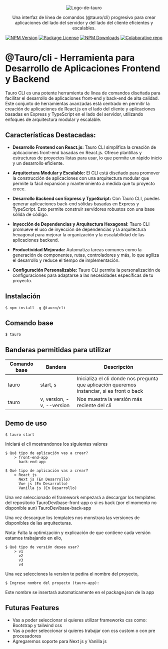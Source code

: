 <link rel="preconnect" href="https://fonts.gstatic.com">
<link rel="preconnect" href="https://fonts.googleapis.com">
<link rel="preconnect" href="https://fonts.gstatic.com" crossorigin>
<link href="https://fonts.googleapis.com/css2?family=Roboto:ital,wght@0,100;0,300;0,400;0,500;0,700;0,900;1,100;1,300;1,400;1,500;1,700;1,900&display=swap" rel="stylesheet">

<p align="center">
  <img src="https://res.cloudinary.com/deo9hwbhx/image/upload/v1697318940/aqutnnkbsxc6ij3ixs2t.png" alt="Logo-de-tauro">
</p>

<p align="center">Una interfaz de línea de comandos (@tauro/cli) progresivo para crear aplicaciones del lado del servidor y del lado del cliente eficientes y escalables.</p>
<p align="center">
<a href="#"><img src="https://res.cloudinary.com/deo9hwbhx/image/upload/v1697423526/dtsh0kckzf7vbh7cop0q.svg" alt="NPM Version" /></a>
<a href="#"><img src="https://res.cloudinary.com/deo9hwbhx/image/upload/v1697418438/datkjlatwox4ksfmltmn.svg" alt="Package License" /></a>
<a href="https://discord.gg/ZVGrnH56" target="blank"><img src="https://res.cloudinary.com/deo9hwbhx/image/upload/v1697418438/soyh1lyi3md2vl3dxqqt.svg" alt="NPM Downloads" /></a>
<a href="https://github.com/TauroDev/tauro-cli" target="blank"><img src="https://res.cloudinary.com/deo9hwbhx/image/upload/v1697418438/gbuac3yckgtudgausvfh.svg" alt="Colaborative repo" /></a>
</p>

# @Tauro/cli - Herramienta para Desarrollo de Aplicaciones Frontend y Backend

Tauro CLI es una potente herramienta de línea de comandos diseñada para facilitar el desarrollo de aplicaciones front-end y back-end de alta calidad. Este conjunto de herramientas avanzadas está centrado en permitir la creación de aplicaciones de React.js en el lado del cliente y aplicaciones basadas en Express y TypeScript en el lado del servidor, utilizando enfoques de arquitectura modular y escalable.

## Características Destacadas:

- **Desarrollo Frontend con React.js:** Tauro CLI simplifica la creación de aplicaciones front-end basadas en React.js. Ofrece plantillas y estructuras de proyectos listas para usar, lo que permite un rápido inicio y un desarrollo eficiente.

- **Arquitectura Modular y Escalable:** El CLI está diseñado para promover la construcción de aplicaciones con una arquitectura modular que permite la fácil expansión y mantenimiento a medida que tu proyecto crece.

- **Desarrollo Backend con Express y TypeScript:** Con Tauro CLI, puedes generar aplicaciones back-end sólidas basadas en Express y TypeScript. Esto permite construir servidores robustos con una base sólida de código.

- **Inyección de Dependencias y Arquitectura Hexagonal:** Tauro CLI promueve el uso de inyección de dependencias y la arquitectura hexagonal para mejorar la organización y la escalabilidad de las aplicaciones backend.

- **Productividad Mejorada:** Automatiza tareas comunes como la generación de componentes, rutas, controladores y más, lo que agiliza el desarrollo y reduce el tiempo de implementación.

- **Configuración Personalizable:** Tauro CLI permite la personalización de configuraciones para adaptarse a las necesidades específicas de tu proyecto.

## Instalación

```
$ npm install -g @tauro/cli
```

## Comando base

```
$ tauro
```

## Banderas permitidas para utilizar

| Comando base | Bandera                   | Descripción                                                                                 |
| ------------ | ------------------------- | ------------------------------------------------------------------------------------------- |
| tauro        | start, s                  | Inicializa el cli donde nos pregunta que aplicación queremos instanciar, si es front o back |
| tauro        | v, version, -v, --version | Nos muestra la versión más reciente del cli                                                 |

## Demo de uso

```
$ tauro start
```

Iniciará el cli mostrandonos los siguientes valores

```
$ Qué tipo de aplicación vas a crear?
    > front-end-app
      back-end-app
```

```
$ Qué tipo de aplicación vas a crear?
    > React js
      Next js (En Desarrollo)
      Vue js (En Desarrollo)
      Vanilla js (En Desarrollo)
```

Una vez seleccionado el framework empezará a descargar los templates del repositorio <a href="https://github.com/TauroDev/base-front-end.git" target="blank"></a> TauroDev/base-front-app o si es back (por el momento no disponible aun) TauroDev/base-back-app

Una vez descargue los templates nos monstrara las versiones de disponibles de las arquitecturas.

Nota: Falta la optimización y explicación de que contiene cada versión estamos trabajando en ello,

```
$ Qué tipo de versión desea usar?
    > v1
      v2
      v3
      v4
```

Una vez selecciones la version te pedira el nombre del proyecto,

```
$ Ingrese nombre del proyecto (tauro-app): 
```

Este nombre se insertará automaticamente en el package.json de la app


## Futuras Features

- Vas a poder seleccionar si quieres utilizar frameworks css como: Bootstrap y tailwind css
- Vas a poder seleccionar si quieres trabajar con css custom o con pre procesadores
- Agregaremos soporte para Next js y Vanilla js